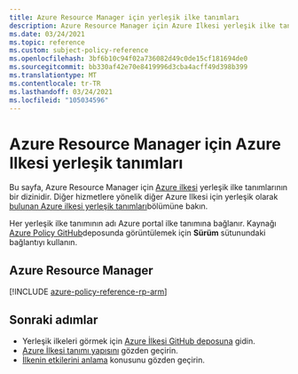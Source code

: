 ```yaml
---
title: Azure Resource Manager için yerleşik ilke tanımları
description: Azure Resource Manager için Azure Ilkesi yerleşik ilke tanımlarını listeler. Bu yerleşik ilke tanımları, Azure kaynaklarınızı yönetmek için yaygın yaklaşımlar sağlar.
ms.date: 03/24/2021
ms.topic: reference
ms.custom: subject-policy-reference
ms.openlocfilehash: 3bf6b10c94f02a736082d49c0de15cf181694de0
ms.sourcegitcommit: bb330af42e70e8419996d3cba4acff49d398b399
ms.translationtype: MT
ms.contentlocale: tr-TR
ms.lasthandoff: 03/24/2021
ms.locfileid: "105034596"
---
```

# <a name="azure-policy-built-in-definitions-for-azure-resource-manager"></a>Azure Resource Manager için Azure Ilkesi yerleşik tanımları

Bu sayfa, Azure Resource Manager için [Azure ilkesi](../../governance/policy/overview.md) yerleşik ilke tanımlarının bir dizinidir. Diğer hizmetlere yönelik diğer Azure Ilkesi için yerleşik olarak [bulunan Azure ilkesi yerleşik tanımları](../../governance/policy/samples/built-in-policies.md)bölümüne bakın.

Her yerleşik ilke tanımının adı Azure portal ilke tanımına bağlanır. Kaynağı [Azure Policy GitHub](https://github.com/Azure/azure-policy)deposunda görüntülemek için **Sürüm** sütunundaki bağlantıyı kullanın.

## <a name="azure-resource-manager"></a>Azure Resource Manager

[!INCLUDE [azure-policy-reference-rp-arm](../../../includes/policy/reference/byrp/microsoft.resources.md)]

## <a name="next-steps"></a>Sonraki adımlar

- Yerleşik ilkeleri görmek için [Azure İlkesi GitHub deposuna](https://github.com/Azure/azure-policy) gidin.
- [Azure İlkesi tanımı yapısını](../../governance/policy/concepts/definition-structure.md) gözden geçirin.
- [İlkenin etkilerini anlama](../../governance/policy/concepts/effects.md) konusunu gözden geçirin.
